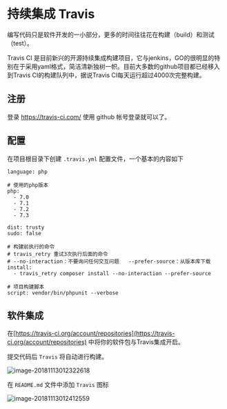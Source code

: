 # 持续集成 Travis

编写代码只是软件开发的一小部分，更多的时间往往花在构建（build）和测试（test）。

Travis CI 是目前新兴的开源持续集成构建项目，它与jenkins，GO的很明显的特别在于采用yaml格式，简洁清新独树一帜。目前大多数的github项目都已经移入到Travis CI的构建队列中，据说Travis CI每天运行超过4000次完整构建。

## 注册

登录 https://travis-ci.com/ 使用 github 帐号登录就可以了。

## 配置

在项目根目录下创建 `.travis.yml` 配置文件，一个基本的内容如下

```
language: php

# 使用的php版本
php:
  - 7.0
  - 7.1
  - 7.2
  - 7.3

dist: trusty
sudo: false

# 构建前执行的命令 
# travis_retry 重试3次执行后面的命令
# --no-interaction：不要询问任何交互问题   --prefer-source：从版本库下载
install:
  - travis_retry composer install --no-interaction --prefer-source

# 项目构建脚本
script: vendor/bin/phpunit --verbose
```

## 软件集成

在[https://travis-ci.org/account/repositories](https://travis-ci.org/account/repositories) 中将你的软件包与Travis集成开启。

提交代码后 `Travis` 将自动进行构建。

![image-20181113012322618](assets/image-20181113012322618.png)

在 `README.md` 文件中添加 `Travis` 图标

![image-20181113012412559](assets/image-20181113012412559.png)

